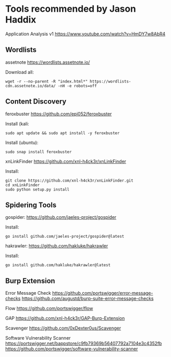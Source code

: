 # Tools recommended by Jason Haddix

Application Analysis v1
https://www.youtube.com/watch?v=HmDY7w8AbR4


## Wordlists

assetnote
https://wordlists.assetnote.io/

Download all:
```
wget -r --no-parent -R "index.html*" https://wordlists-cdn.assetnote.io/data/ -nH -e robots=off
```


## Content Discovery

feroxbuster
https://github.com/epi052/feroxbuster

Install (kali:
```
sudo apt update && sudo apt install -y feroxbuster
```

Install (ubuntu):
```
sudo snap install feroxbuster
```

xnLinkFinder
https://github.com/xnl-h4ck3r/xnLinkFinder

Install:
```
git clone https://github.com/xnl-h4ck3r/xnLinkFinder.git
cd xnLinkFinder
sudo python setup.py install
```

## Spidering Tools

gospider: 
https://github.com/jaeles-project/gospider

Install:
```
go install github.com/jaeles-project/gospider@latest
```

hakrawler: 
https://github.com/hakluke/hakrawler

Install:
```
go install github.com/hakluke/hakrawler@latest
```

## Burp Extension

Error Message Check
https://github.com/portswigger/error-message-checks
https://github.com/augustd/burp-suite-error-message-checks

Flow
https://github.com/portswigger/flow

GAP
https://github.com/xnl-h4ck3r/GAP-Burp-Extension

Scavenger
https://github.com/0xDexter0us/Scavenger

Software Vulnerability Scanner
https://portswigger.net/bappstore/c9fb79369b56407792a7104e3c4352fb
https://github.com/portswigger/software-vulnerability-scanner



